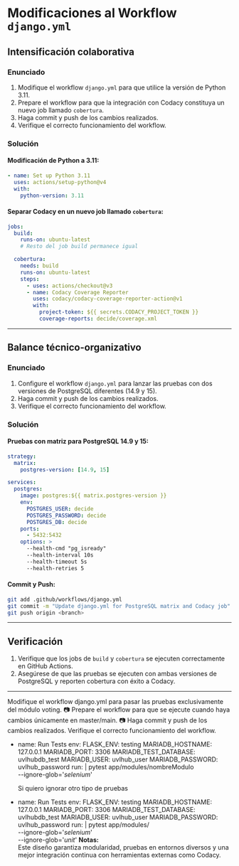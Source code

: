 # Modificaciones al Workflow `django.yml`

## **Intensificación colaborativa**

### Enunciado
1. Modifique el workflow `django.yml` para que utilice la versión de Python 3.11.  
2. Prepare el workflow para que la integración con Codacy constituya un nuevo job llamado `cobertura`.  
3. Haga commit y push de los cambios realizados.  
4. Verifique el correcto funcionamiento del workflow.

### Solución

#### Modificación de Python a 3.11:
```yaml
- name: Set up Python 3.11
  uses: actions/setup-python@v4
  with:
    python-version: 3.11
```

#### Separar Codacy en un nuevo job llamado `cobertura`:
```yaml
jobs:
  build:
    runs-on: ubuntu-latest
    # Resto del job build permanece igual

  cobertura:
    needs: build
    runs-on: ubuntu-latest
    steps:
      - uses: actions/checkout@v3
      - name: Codacy Coverage Reporter
        uses: codacy/codacy-coverage-reporter-action@v1
        with:
          project-token: ${{ secrets.CODACY_PROJECT_TOKEN }}
          coverage-reports: decide/coverage.xml
```

---

## **Balance técnico-organizativo**

### Enunciado
1. Configure el workflow `django.yml` para lanzar las pruebas con dos versiones de PostgreSQL diferentes (14.9 y 15).  
2. Haga commit y push de los cambios realizados.  
3. Verifique el correcto funcionamiento del workflow.

### Solución

#### Pruebas con matriz para PostgreSQL 14.9 y 15:
```yaml
strategy:
  matrix:
    postgres-version: [14.9, 15]

services:
  postgres:
    image: postgres:${{ matrix.postgres-version }}
    env:
      POSTGRES_USER: decide
      POSTGRES_PASSWORD: decide
      POSTGRES_DB: decide
    ports:
      - 5432:5432
    options: > 
      --health-cmd "pg_isready" 
      --health-interval 10s 
      --health-timeout 5s 
      --health-retries 5
```

#### Commit y Push:
```bash
git add .github/workflows/django.yml
git commit -m "Update django.yml for PostgreSQL matrix and Codacy job"
git push origin <branch>
```

---

## **Verificación**
1. Verifique que los jobs de `build` y `cobertura` se ejecuten correctamente en GitHub Actions.  
2. Asegúrese de que las pruebas se ejecuten con ambas versiones de PostgreSQL y reporten cobertura con éxito a Codacy.

--- 

Modifique el workflow django.yml para pasar las pruebas exclusivamente del módulo voting. 📷
Prepare el workflow para que se ejecute cuando haya cambios únicamente en master/main. 📷
Haga commit y push de los cambios realizados.
Verifique el correcto funcionamiento del workflow. 
- name: Run Tests
  env:
    FLASK_ENV: testing
    MARIADB_HOSTNAME: 127.0.0.1
    MARIADB_PORT: 3306
    MARIADB_TEST_DATABASE: uvlhubdb_test
    MARIADB_USER: uvlhub_user
    MARIADB_PASSWORD: uvlhub_password
  run: |
    pytest app/modules/nombreModulo\
      --ignore-glob='*selenium*'

  Si quiero ignorar otro tipo de pruebas
- name: Run Tests
  env:
    FLASK_ENV: testing
    MARIADB_HOSTNAME: 127.0.0.1
    MARIADB_PORT: 3306
    MARIADB_TEST_DATABASE: uvlhubdb_test
    MARIADB_USER: uvlhub_user
    MARIADB_PASSWORD: uvlhub_password
  run: |
    pytest app/modules/ \
      --ignore-glob='*selenium*' \
      --ignore-glob='*unit*'
**Notas:**  
Este diseño garantiza modularidad, pruebas en entornos diversos y una mejor integración continua con herramientas externas como Codacy.

